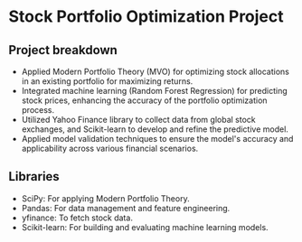 # Stock Portfolio Optimization Project
## Project breakdown
- Applied Modern Portfolio Theory (MVO) for optimizing stock allocations in an existing portfolio for maximizing returns.
- Integrated machine learning (Random Forest Regression) for predicting stock prices, enhancing the accuracy of the portfolio optimization process.
- Utilized Yahoo Finance library to collect data from global stock exchanges, and Scikit-learn to develop and refine the predictive model.
- Applied model validation techniques to ensure the model's accuracy and applicability across various financial scenarios.

## Libraries
- SciPy: For applying Modern Portfolio Theory.
- Pandas: For data management and feature engineering.
- yfinance: To fetch stock data.
- Scikit-learn: For building and evaluating machine learning models.
